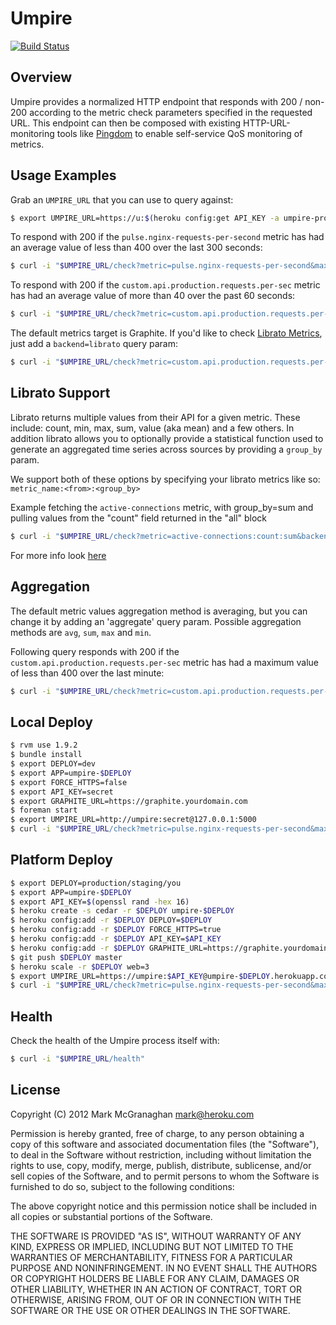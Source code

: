 # Umpire

[![Build Status](https://secure.travis-ci.org/heroku/umpire.png)](http://travis-ci.org/heroku/umpire)

## Overview

Umpire provides a normalized HTTP endpoint that responds with 200 / non-200 according to the metric check parameters specified in the requested URL. This endpoint can then be composed with existing HTTP-URL-monitoring tools like [Pingdom](http://www.pingdom.com) to enable self-service QoS monitoring of metrics.


## Usage Examples

Grab an `UMPIRE_URL` that you can use to query against:

```bash
$ export UMPIRE_URL=https://u:$(heroku config:get API_KEY -a umpire-production)@umpire.yourdomain.com
```

To respond with 200 if the `pulse.nginx-requests-per-second` metric has had an average value of less than 400 over the last 300 seconds:

```bash
$ curl -i "$UMPIRE_URL/check?metric=pulse.nginx-requests-per-second&max=400&range=300"
```

To respond with 200 if the `custom.api.production.requests.per-sec` metric has had an average value of more than 40 over the past 60 seconds:

```bash
$ curl -i "$UMPIRE_URL/check?metric=custom.api.production.requests.per-sec&min=40&range=60"
```

The default metrics target is Graphite.  If you'd like to check [Librato Metrics](http://metrics.librato.com), just add a `backend=librato` query param:

```bash
$ curl -i "$UMPIRE_URL/check?metric=custom.api.production.requests.per-sec&min=40&range=60&backend=librato"
```

## Librato Support

Librato returns multiple values from their API for a given metric. These include: count, min, max, sum, value (aka mean) and a few others. In addition librato allows you to optionally provide a statistical function used to generate an aggregated time series across sources by providing a `group_by` param.

We support both of these options by specifying your librato metrics like so: `metric_name:<from>:<group_by>`

Example fetching the `active-connections` metric, with group_by=sum and pulling values from the "count" field returned in the "all" block
```bash
$ curl -i "$UMPIRE_URL/check?metric=active-connections:count:sum&backend=librato&range=60&min=1"
```

For more info look [here](http://dev.librato.com/v1/get/metrics/:name)


## Aggregation
The default metric values aggregation method is averaging, but you can change it by adding an 'aggregate' query param. Possible aggregation methods are `avg`, `sum`, `max` and `min`. 

Following query responds with 200 if the `custom.api.production.requests.per-sec` metric has had a maximum value of less than 400 over the last minute:

```bash
$ curl -i "$UMPIRE_URL/check?metric=custom.api.production.requests.per-sec&max=400&range=60&aggregate=max"
```

## Local Deploy

```bash
$ rvm use 1.9.2
$ bundle install
$ export DEPLOY=dev
$ export APP=umpire-$DEPLOY
$ export FORCE_HTTPS=false
$ export API_KEY=secret
$ export GRAPHITE_URL=https://graphite.yourdomain.com
$ foreman start
$ export UMPIRE_URL=http://umpire:secret@127.0.0.1:5000
$ curl -i "$UMPIRE_URL/check?metric=pulse.nginx-requests-per-second&max=400&range=300"
```


## Platform Deploy

```bash
$ export DEPLOY=production/staging/you
$ export APP=umpire-$DEPLOY
$ export API_KEY=$(openssl rand -hex 16)
$ heroku create -s cedar -r $DEPLOY umpire-$DEPLOY
$ heroku config:add -r $DEPLOY DEPLOY=$DEPLOY
$ heroku config:add -r $DEPLOY FORCE_HTTPS=true
$ heroku config:add -r $DEPLOY API_KEY=$API_KEY
$ heroku config:add -r $DEPLOY GRAPHITE_URL=https://graphite.yourdomain.com
$ git push $DEPLOY master
$ heroku scale -r $DEPLOY web=3
$ export UMPIRE_URL=https://umpire:$API_KEY@umpire-$DEPLOY.herokuapp.com
$ curl -i "$UMPIRE_URL/check?metric=pulse.nginx-requests-per-second&max=400&range=300"
```


## Health

Check the health of the Umpire process itself with:

```bash
$ curl -i "$UMPIRE_URL/health"
```


## License

Copyright (C) 2012 Mark McGranaghan <mark@heroku.com>

Permission is hereby granted, free of charge, to any person obtaining a copy of this software and associated documentation files (the "Software"), to deal in the Software without restriction, including without limitation the rights to use, copy, modify, merge, publish, distribute, sublicense, and/or sell copies of the Software, and to permit persons to whom the Software is furnished to do so, subject to the following conditions:

The above copyright notice and this permission notice shall be included in all copies or substantial portions of the Software.

THE SOFTWARE IS PROVIDED "AS IS", WITHOUT WARRANTY OF ANY KIND, EXPRESS OR IMPLIED, INCLUDING BUT NOT LIMITED TO THE WARRANTIES OF MERCHANTABILITY, FITNESS FOR A PARTICULAR PURPOSE AND NONINFRINGEMENT. IN NO EVENT SHALL THE AUTHORS OR COPYRIGHT HOLDERS BE LIABLE FOR ANY CLAIM, DAMAGES OR OTHER LIABILITY, WHETHER IN AN ACTION OF CONTRACT, TORT OR OTHERWISE, ARISING FROM, OUT OF OR IN CONNECTION WITH THE SOFTWARE OR THE USE OR OTHER DEALINGS IN THE SOFTWARE.

